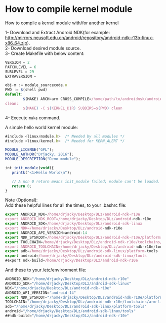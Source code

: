 # How to compile kernel module
How to compile a kernel module with/for another kernel

1- Download and Extract Android NDK(for example: http://mirrors.neusoft.edu.cn/android/repository/android-ndk-r13b-linux-x86_64.zip).  
2- Download desired module source.  
3- Create Makefile with below content:  
```javascript
VERSION = 2
PATCHLEVEL = 6
SUBLEVEL = 29
EXTRAVERSION =

obj-m := module_sourcecode.o
PWD := $(shell pwd)
default:
        $(MAKE) ARCH=arm CROSS_COMPILE=/home/path/to/androidnsk/android_platform/prebuilt/linux-x86/toolchain/arm-eabi-4.4.3/bin/arm-eabi- -C $(KERNEL_DIR) SUBDIRS=$(PWD) modules
clean:
        $(MAKE) -C $(KERNEL_DIR) SUBDIRS=$(PWD) clean
```
4- Execute ```make``` command.

A simple hello world kernel module:  
```javascript
#include <linux/module.h>  /* Needed by all modules */
#include <linux/kernel.h>  /* Needed for KERN_ALERT */

MODULE_LICENSE("GPL");
MODULE_AUTHOR("Drjacky, 2016");
MODULE_DESCRIPTION("Demo module");

int init_module(void){
   printk("<1>Hello World\n");

   // A non 0 return means init_module failed; module can't be loaded.
   return 0;
}
```

Note (Optional):  
Add these helpful lines for all the times, to your .bashrc file:  
```javascript
export ANDROID_NDK=/home/drjacky/Desktop/DLz/android-ndk-r10e
export ANDROID_NDK_ROOT=/home/drjacky/Desktop/DLz/android-ndk-r10e
export ANDROID_SDK=/home/drjacky/Desktop/DLz/android-sdk-linux
export NDK=/home/drjacky/Desktop/DLz/android-ndk-r10e
export ANDROID_API_VERSION=android-14
export NDK_SYSROOT=/home/drjacky/Desktop/DLz/android-ndk-r10e/platforms/android-14/arch-arm
export TOOLCHAIN=/home/drjacky/Desktop/DLz/android-ndk-r10e/toolchains/arm-linux-androideabi-4.8/prebuilt/linux-x86_64
export ANDROID_TOOLCHAIN=/home/drjacky/Desktop/DLz/android-ndk-r10e/toolchains/arm-linux-androideabi-4.8/prebuilt/linux-x86_64
export adb=/home/drjacky/Desktop/DLz/android-sdk-linux/platform-tools
export android=/home/drjacky/Desktop/DLz/android-sdk-linux/tools
#export ndk-build=/home/drjacky/Desktop/DLz/android-ndk-r10e
```
And these to your /etc/environment file:  
```javascript
ANDROID_NDK="/home/drjacky/Desktop/DLz/android-ndk-r10e"
ANDROID_SDK="/home/drjacky/Desktop/DLz/android-sdk-linux"
NDK="/home/drjacky/Desktop/DLz/android-ndk-r10e"
ANDROID_API_VERSION="android-14"
export NDK_SYSROOT="/home/drjacky/Desktop/DLz/android-ndk-r10e/platforms/android-14/arch-arm"
TOOLCHAIN="/home/drjacky/Desktop/DLz/android-ndk-r10e/toolchains/arm-linux-androideabi-4.8/prebuilt/linux-x86_64"
adb="/home/drjacky/Desktop/DLz/android-sdk-linux/platform-tools"
android="/home/drjacky/Desktop/DLz/android-sdk-linux/tools"
##ndk-build="/home/drjacky/Desktop/DLz/android-ndk-r10e"
```
